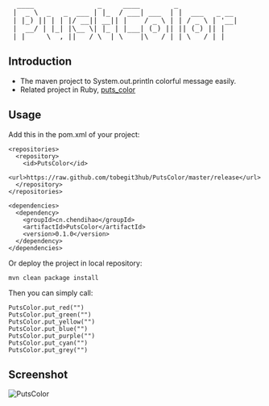 <pre>
  ____               _     ____        _
 |  _ \  _   _  ___ | |_  / ___| ___  | |  ___   _ __
 | |_) || | | |/ __|| __|| |    / _ \ | | / _ \ | '__|
 |  __/ | |_| |\__ \| |_ | |___| (_) || || (_) || |
 |_|     \__,_||___/ \__| \____|\___/ |_| \___/ |_|
</pre>


## Introduction
* The maven project to System.out.println colorful message easily.
* Related project in Ruby, [puts_color](https://github.com/tobegit3hub/puts_color)



## Usage
Add this in the pom.xml of your project:

    <repositories>
      <repository>
        <id>PutsColor</id>
        <url>https://raw.github.com/tobegit3hub/PutsColor/master/release</url>
      </repository>
    </repositories>

    <dependencies>
      <dependency>
        <groupId>cn.chendihao</groupId>
        <artifactId>PutsColor</artifactId>
        <version>0.1.0</version>
      </dependency>
    </dependencies>

Or deploy the project in local repository:

    mvn clean package install

Then you can simply call:

    PutsColor.put_red("")
    PutsColor.put_green("")
    PutsColor.put_yellow("")
    PutsColor.put_blue("")
    PutsColor.put_purple("")
    PutsColor.put_cyan("")
    PutsColor.put_grey("")

## Screenshot

![PutsColor](https://raw.github.com/tobegit3hub/PutsColor/master/screenshot/PutsColor.png)